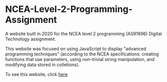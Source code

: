 # NCEA-Level-2-Programming-Assignment
A website built in 2020 for the NCEA level 2 programming (AS91896) Digital Technology assignment.

This website was focused on using JavaScript to display "advanced programming techniques" (according to the NCEA specifications: creating functions that use parameters, using non-trivial string manipulation, and modifying data stored in colletions).

To see this website, click [here](https://arcfernandes04.github.io/NCEA-Level-2-Programming-Assignment/index.html)
